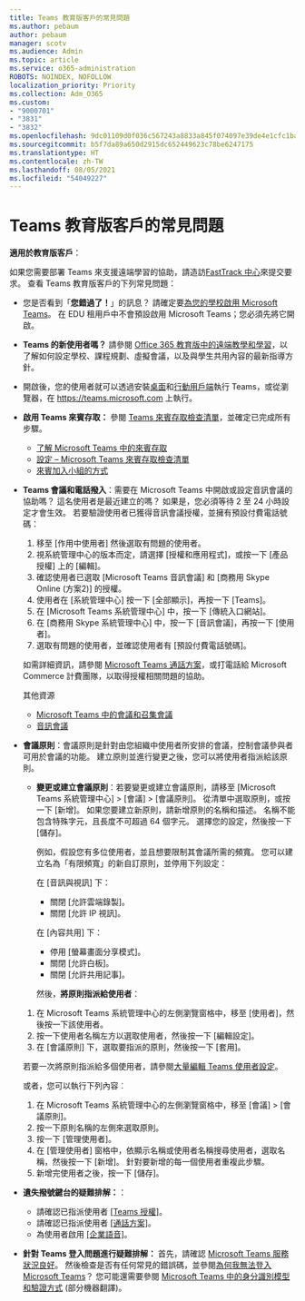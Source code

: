 ```yaml
---
title: Teams 教育版客戶的常見問題
ms.author: pebaum
author: pebaum
manager: scotv
ms.audience: Admin
ms.topic: article
ms.service: o365-administration
ROBOTS: NOINDEX, NOFOLLOW
localization_priority: Priority
ms.collection: Adm_O365
ms.custom:
- "9000701"
- "3831"
- "3832"
ms.openlocfilehash: 9dc01109d0f036c567243a8833a845f074097e39de4e1cfc1ba38da61b8f97ab
ms.sourcegitcommit: b5f7da89a650d2915dc652449623c78be6247175
ms.translationtype: HT
ms.contentlocale: zh-TW
ms.lasthandoff: 08/05/2021
ms.locfileid: "54049227"
---
```

# <a name="teams-common-issues-for-education-customers"></a>Teams 教育版客戶的常見問題

**適用於教育版客戶**：

如果您需要部署 Teams 來支援遠端學習的協助，請造訪[FastTrack 中心](https://www.microsoft.com/fasttrack)來提交要求。 查看 Teams 教育版客戶的下列常見問題：

- 您是否看到「**您錯過了！**」的訊息？ 請確定要[為您的學校啟用 Microsoft Teams](https://docs.microsoft.com/microsoft-365/education/intune-edu-trial/enable-microsoft-teams)。 在 EDU 租用戶中不會預設啟用 Microsoft Teams；您必須先將它開啟。

- **Teams 的新使用者嗎？** 請參閱 [Office 365 教育版中的遠端教學和學習](https://support.office.com/article/remote-teaching-and-learning-in-office-365-education-f651ccae-7b65-478b-8366-51bb884025c4)，以了解如何設定學校、課程規劃、虛擬會議，以及與學生共用內容的最新指導方針。

- 開啟後，您的使用者就可以透過安裝[桌面](https://docs.microsoft.com/MicrosoftTeams/get-clients#desktop-client)和[行動用戶端](https://docs.microsoft.com/MicrosoftTeams/get-clients#mobile-clients)執行 Teams，或從瀏覽器，在 https://teams.microsoft.com 上執行。

- **啟用 Teams 來賓存取：** 參閱 [Teams 來賓存取檢查清單](https://docs.microsoft.com/microsoftteams/guest-access-checklist)，並確定已完成所有步驟。
    - [了解 Microsoft Teams 中的來賓存取](https://docs.microsoft.com/microsoftteams/guest-access)
    - [設定 – Microsoft Teams 來賓存取檢查清單](https://docs.microsoft.com/microsoftteams/guest-access-checklist)
    - [來賓加入小組的方式](https://docs.microsoft.com/microsoftteams/guest-joins)

- **Teams 會議和電話撥入**：需要在 Microsoft Teams 中開啟或設定音訊會議的協助嗎？ 這名使用者是最近建立的嗎？ 如果是，您必須等待 2 至 24 小時設定才會生效。 若要驗證使用者已獲得音訊會議授權，並擁有預設付費電話號碼：
    1. 移至 [作用中使用者] 然後選取有問題的使用者。
    2. 視系統管理中心的版本而定，請選擇 [授權和應用程式]，或按一下 [產品授權] 上的 [編輯]。
    3. 確認使用者已選取 [Microsoft Teams 音訊會議] 和 [商務用 Skype Online (方案2)] 的授權。
    4. 使用者在 [系統管理中心] 按一下 [全部顯示]，再按一下 [Teams]。
    5. 在 [Microsoft Teams 系統管理中心] 中，按一下 [傳統入口網站]。
    6. 在 [商務用 Skype 系統管理中心] 中，按一下 [音訊會議]，再按一下 [使用者]。
    7. 選取有問題的使用者，並確認使用者有 [預設付費電話號碼]。

    如需詳細資訊，請參閱 [Microsoft Teams 通話方案](https://docs.microsoft.com/microsoftteams/calling-plans-for-office-365)，或打電話給 Microsoft Commerce 計費團隊，以取得授權相關問題的協助。

    其他資源

    - [Microsoft Teams 中的會議和召集會議](https://docs.microsoft.com/microsoftteams/deploy-meetings-microsoft-teams-landing-page)
    - [音訊會議](https://docs.microsoft.com/microsoftteams/audio-conferencing-in-office-365)

- **會議原則**：會議原則是針對由您組織中使用者所安排的會議，控制會議參與者可用於會議的功能。 建立原則並進行變更之後，您可以將使用者指派給該原則。

    - **變更或建立會議原則**：若要變更或建立會議原則，請移至 [Microsoft Teams 系統管理中心] > [會議] > [會議原則]。 從清單中選取原則，或按一下 [新增]。 如果您要建立新原則，請新增原則的名稱和描述。 名稱不能包含特殊字元，且長度不可超過 64 個字元。 選擇您的設定，然後按一下 [儲存]。 
    
        例如，假設您有多位使用者，並且想要限制其會議所需的頻寬。 您可以建立名為「有限頻寬」的新自訂原則，並停用下列設定：

        在 [音訊與視訊] 下：
        - 關閉 [允許雲端錄製]。
        - 關閉 [允許 IP 視訊]。

        在 [內容共用] 下：

        - 停用 [螢幕畫面分享模式]。
        - 關閉 [允許白板]。
        - 關閉 [允許共用記事]。

        然後，**將原則指派給使用者**：

    1. 在 Microsoft Teams 系統管理中心的左側瀏覽窗格中，移至 [使用者]，然後按一下該使用者。
    2. 按一下使用者名稱左方以選取使用者，然後按一下 [編輯設定]。
    3. 在 [會議原則] 下，選取要指派的原則，然後按一下 [套用]。

    若要一次將原則指派給多個使用者，請參閱[大量編輯 Teams 使用者設定](https://docs.microsoft.com/microsoftteams/edit-user-settings-in-bulk)。

    或者，您可以執行下列內容︰
    1. 在 Microsoft Teams 系統管理中心的左側瀏覽窗格中，移至 [會議] > [會議原則]。
    2. 按一下原則名稱的左側來選取原則。
    3. 按一下 [管理使用者]。
    4. 在 [管理使用者] 窗格中，依顯示名稱或使用者名稱搜尋使用者，選取名稱，然後按一下 [新增]。 針對要新增的每一個使用者重複此步驟。
    5. 新增完使用者之後，按一下 [儲存]。

- **遺失撥號鍵台的疑難排解：**：
    - 請確認已指派使用者 [[Teams 授權]](https://docs.microsoft.com/MicrosoftTeams/assign-teams-licenses)。
    - 請確認已指派使用者 [[通話方案]](https://docs.microsoft.com/MicrosoftTeams/calling-plan-landing-page)。
    - 為使用者啟用 [[企業語音]](https://docs.microsoft.com/skypeforbusiness/skype-for-business-hybrid-solutions/plan-your-phone-system-cloud-pbx-solution/enable-users-for-enterprise-voice-online-and-phone-system-voicemail#to-enable-your-users-for-phone-system-in-office-365-voice-and-voicemail)。

- **針對 Teams 登入問題進行疑難排解：** 首先，請確認 [Microsoft Teams 服務狀況良好](https://admin.microsoft.com/Adminportal/Home?source=applauncher#/servicehealth)。 然後檢查是否有任何常見的錯誤碼，並參閱[為何我無法登入 Microsoft Teams](https://support.office.com/article/a02f683b-61a3-4008-9447-ee60c5593b0f)？ 您可能還需要參閱 [Microsoft Teams 中的身分識別模型和驗證方式](https://docs.microsoft.com/MicrosoftTeams/identify-models-authentication) (部分機器翻譯)。
